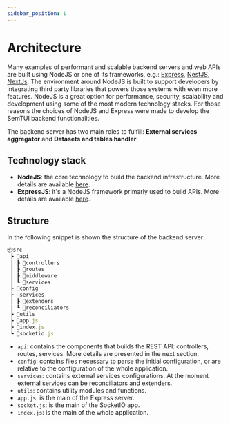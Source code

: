 ```yaml
---
sidebar_position: 1
---
```


# Architecture
Many examples of performant and scalable backend servers and
web APIs are built using NodeJS or one of its frameworks, e.g.: [Express](https://expressjs.com/it/),
[NestJS](https://nestjs.com/), [NextJs](https://nextjs.org/). The environment around NodeJS is built to support developers by integrating third party libraries that powers those systems with
even more features. NodeJS is a great option for performance, security, scalability and development using some of the most modern technology stacks.
For those reasons the choices of NodeJS and Express were made to develop
the SemTUI backend functionalities. 

The backend server has two main roles to fulfill: **External services aggregator** and **Datasets and tables handler**.

## Technology stack
- **NodeJS**: the core technology to build the backend infrastructure. More details are available [here](https://nodejs.org/it/).
- **ExpressJS**: it's a NodeJS framework primarly used to build APIs. More details are available [here](https://expressjs.com/).

## Structure

In the following snippet is shown the structure of the backend server:

```jsx title="Backend folders and files structure"
📦src
 ┣ 📂api
 ┃ ┣ 📂controllers
 ┃ ┣ 📂routes
 ┃ ┣ 📂middleware
 ┃ ┗ 📂services
 ┣ 📂config
 ┣ 📂services
 ┃ ┣ 📂extenders
 ┃ ┗ 📂reconciliators
 ┣ 📂utils
 ┣ 📜app.js
 ┣ 📜index.js
 ┗ 📜socketio.js
```

- `api`: contains the components that builds the REST API: controllers, routes, services. More details are presented in the next section.
- `config`: contains files necessary to parse the initial configuration, or are relative to the configuration of the whole application.
- `services`: contains external services configurations. At the moment external services can be reconciliators and extenders.
- `utils`: contains utility modules and functions.
- `app.js`: is the main of the Express server.
- `socket.js`: is the main of the SocketIO app.
- `index.js`: is the main of the whole application.


